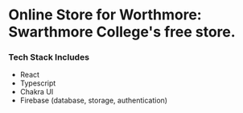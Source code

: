 # Online Store for Worthmore: Swarthmore College's free store. 

### Tech Stack Includes
- React
- Typescript
- Chakra UI
- Firebase (database, storage, authentication)
